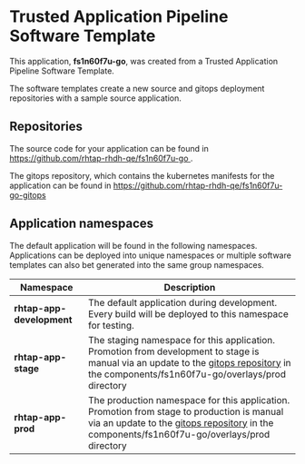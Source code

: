 # Trusted Application Pipeline Software Template

This application, **fs1n60f7u-go**, was created from a Trusted Application Pipeline Software Template.

The software templates create a new source and gitops deployment repositories with a sample source application. 

## Repositories

The source code for your application can be found in [https://github.com/rhtap-rhdh-qe/fs1n60f7u-go ](https://github.com/rhtap-rhdh-qe/fs1n60f7u-go ).
 
The gitops repository, which contains the kubernetes manifests for the application can be found in 
[https://github.com/rhtap-rhdh-qe/fs1n60f7u-go-gitops ](https://github.com/rhtap-rhdh-qe/fs1n60f7u-go-gitops ) 

## Application namespaces 

The default application will be found in the following namespaces. Applications can be deployed into unique namespaces or multiple software templates can also bet generated into the same group namespaces.  

|  Namespace   |  Description   |  
| -------- | -------- |   
| **rhtap-app-development** | The default application during development. Every build will be deployed to this namespace for testing. | 
| **rhtap-app-stage** | The staging namespace for this application. Promotion from development to stage is manual via an update to the [gitops repository](https://github.com/rhtap-rhdh-qe/fs1n60f7u-go-gitops ) in the components/fs1n60f7u-go/overlays/prod directory |  
| **rhtap-app-prod** | The production namespace for this application. Promotion from stage to production is manual via an update to the [gitops repository](https://github.com/rhtap-rhdh-qe/fs1n60f7u-go-gitops ) in the components/fs1n60f7u-go/overlays/prod directory | 